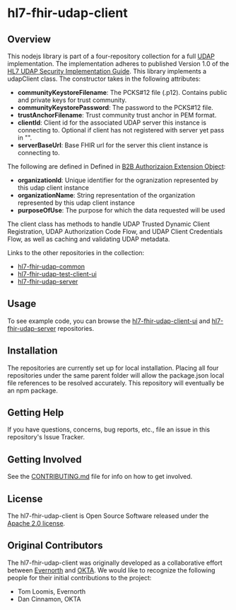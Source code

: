 # hl7-fhir-udap-client

## Overview

This nodejs library is part of a four-repository collection for a full [UDAP](https://www.udap.org/) implementation. The implementation adheres to published Version 1.0 of the [HL7 UDAP Security Implementation Guide](https://build.fhir.org/ig/HL7/fhir-udap-security-ig/). This library implements a udapClient class. The constructor takes in the following attributes:
- **communityKeystoreFilename**: The PCKS#12 file (.p12). Contains public and private keys for trust community.
- **communityKeystorePassword**: The password to the PCKS#12 file.
- **trustAnchorFilename**: Trust community trust anchor in PEM format.
- **clientId**: Client id for the associated UDAP server this instance is connecting to. Optional if client has not registered with server yet pass in "".
- **serverBaseUrl**: Base FHIR url for the server this client instance is connecting to.

The following are defined in Defined in [B2B Authorizaion Extension Object](https://build.fhir.org/ig/HL7/fhir-udap-security-ig/b2b.html#b2b-authorization-extension-object):

- **organizationId**: Unique identifier for the ogranization represented by this udap client instance
- **organizationName**: String representation of the organization represented by this udap client instance
- **purposeOfUse**: The purpose for which the data requested will be used

The client class has methods to handle UDAP Trusted Dynamic Client Registration, UDAP Authorization Code Flow, and UDAP Client Credentials Flow, as well as caching and validating UDAP metadata.

Links to the other repositories in the collection:
- [hl7-fhir-udap-common](https://github.com/Evernorth/hl7-fhir-udap-common#readme)
- [hl7-fhir-udap-test-client-ui](https://github.com/Evernorth/hl7-fhir-udap-test-client-ui#readme)
- [hl7-fhir-udap-server](https://github.com/Evernorth/hl7-fhir-udap-server#readme)

## Usage

To see example code, you can browse the [hl7-fhir-udap-client-ui](https://github.com/Evernorth/hl7-fhir-udap-client-ui#readme) and [hl7-fhir-udap-server](https://github.com/Evernorth/hl7-fhir-udap-server#readme) repositories.

## Installation

The repositories are currently set up for local installation. Placing all four repositories under the same parent folder will allow the package.json local file references to be resolved accurately. This repository will eventually be an npm package.

## Getting Help

If you have questions, concerns, bug reports, etc.,  file an issue in this repository's Issue Tracker.

## Getting Involved

See the [CONTRIBUTING.md](CONTRIBUTING.md) file for info on how to get involved.

## License

The hl7-fhir-udap-client is Open Source Software released under the [Apache 2.0 license](https://www.apache.org/licenses/LICENSE-2.0.html).

## Original Contributors

The hl7-fhir-udap-client was originally developed as a collaborative effort between [Evernorth](https://www.evernorth.com/) and [OKTA](https://www.okta.com/). We would like to recognize the following people for their initial contributions to the project: 
 - Tom Loomis, Evernorth
 - Dan Cinnamon, OKTA